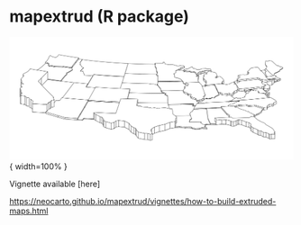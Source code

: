 # mapextrud (R package)

![](img/map6.png){ width=100% }

Vignette available [here] 

https://neocarto.github.io/mapextrud/vignettes/how-to-build-extruded-maps.html
